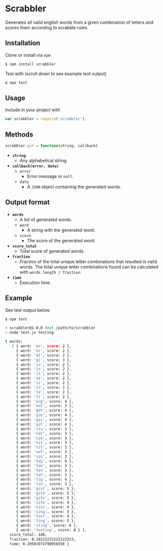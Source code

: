 # Scrabbler

Generates all valid english words from a given combination of letters and scores them according to scrabble rules.

## Installation

Clone or install via ```npm```

```bash
$ npm install scrabbler
```

Test with (scroll down to see example test output)

```bash
$ npm test
```

## Usage

Include in your project with

```javascript
var scrabbler = require('scrabbler');
```

## Methods

```javascript
scrabbler.get = function(string, callback)
```

* **```string```**
    * Any alphabetical string.
* **```callback(error, data)```**
    * ```error```
      * Error message or ```null```.
    * ```data```
      * A ```JSON``` object containing the generated words.

## Output format

* **```words```**
    * A list of generated words.
    * ```word```
      * A string with the generated word.
    * ```score```
      * The score of the generated word.
* **```score_total```**
    * Total score of generated words.
* **```fraction```**
    * Fraction of the total unique letter combinations that resulted in valid words. The total unique letter combinations found can be calculated with ```words.length / fraction```.
* **```time```**
    * Execution time.

## Example

See test output below.

```bash
$ npm test

> scrabbler@1.0.0 test /path/to/scrabbler
> node test.js testing

{ words: 
   [ { word: 'en', score: 2 },
     { word: 'es', score: 2 },
     { word: 'et', score: 2 },
     { word: 'gi', score: 3 },
     { word: 'in', score: 2 },
     { word: 'is', score: 2 },
     { word: 'it', score: 2 },
     { word: 'ne', score: 2 },
     { word: 'si', score: 2 },
     { word: 'st', score: 2 },
     { word: 'te', score: 2 },
     { word: 'ti', score: 2 },
     { word: 'eng', score: 4 },
     { word: 'est', score: 3 },
     { word: 'get', score: 4 },
     { word: 'gie', score: 4 },
     { word: 'gis', score: 4 },
     { word: 'git', score: 4 },
     { word: 'its', score: 3 },
     { word: 'net', score: 3 },
     { word: 'nie', score: 3 },
     { word: 'nis', score: 3 },
     { word: 'nit', score: 3 },
     { word: 'set', score: 3 },
     { word: 'sin', score: 3 },
     { word: 'teg', score: 4 },
     { word: 'ten', score: 3 },
     { word: 'tes', score: 3 },
     { word: 'tet', score: 3 },
     { word: 'tig', score: 4 },
     { word: 'tin', score: 3 },
     { word: 'gist', score: 5 },
     { word: 'gite', score: 5 },
     { word: 'gits', score: 5 },
     { word: 'nite', score: 4 },
     { word: 'nits', score: 4 },
     { word: 'sing', score: 5 },
     { word: 'test', score: 4 },
     { word: 'ting', score: 5 },
     { word: 'sting', score: 6 },
     { word: 'testing', score: 8 } ],
  score_total: 140,
  fraction: 0.18222222222222223,
  time: 0.20501972798956558 }
```